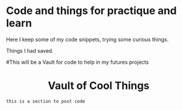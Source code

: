 # Code and things for practique and learn

Here I keep some of my code snippets, trying some curious things.


Things I had saved.

#This will be a Vault for code to help in my futures projects

<h1 align="center">Vault of Cool Things</h1>
 
 
 
 
 ```
 this is a section to post code